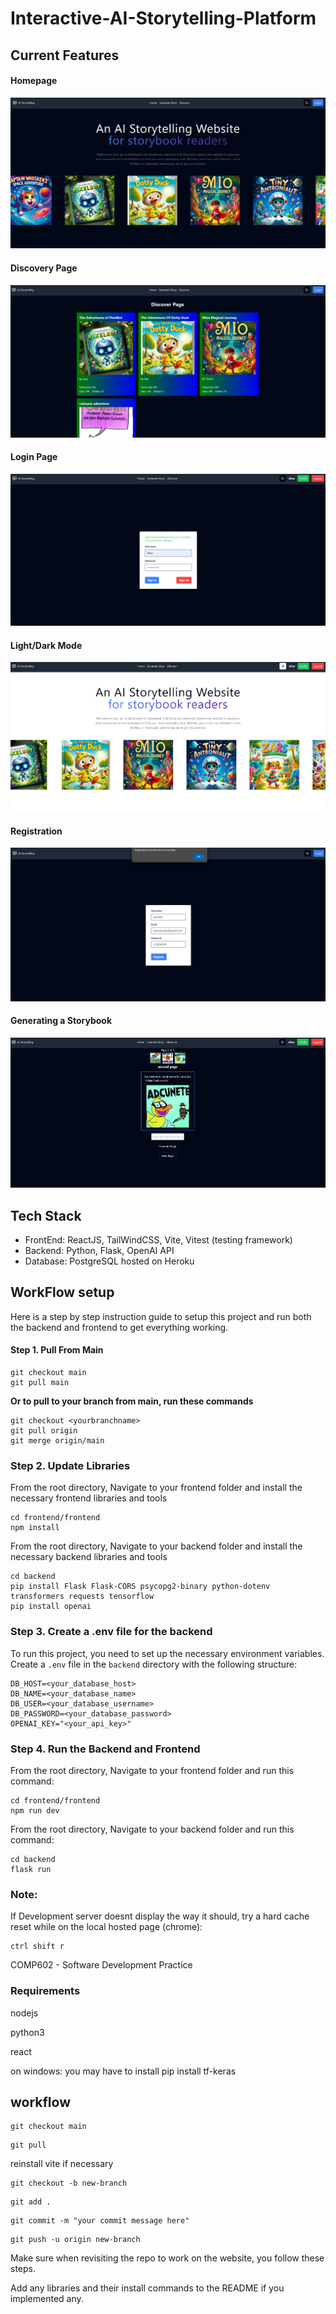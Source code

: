 # Interactive-AI-Storytelling-Platform

## Current Features

#### Homepage

![1714637825914](image/README/1714637825914.png)

#### Discovery Page

![1714637830537](image/README/1714637830537.png)

#### Login Page

![1714637836817](image/README/1714637836817.png)

#### Light/Dark Mode

![1714637841273](image/README/1714637841273.png)

#### Registration

![1714637847109](image/README/1714637847109.png)

#### Generating a Storybook

![1714637854145](image/README/1714637854145.png)

## Tech Stack

- FrontEnd: ReactJS, TailWindCSS, Vite, Vitest (testing framework)
- Backend: Python, Flask, OpenAI API
- Database: PostgreSQL hosted on Heroku

## WorkFlow setup

Here is a step by step instruction guide to setup this project and run both the backend and frontend to get everything working.

#### Step 1. Pull From Main

```
git checkout main
git pull main
```

**Or to pull to your branch from main,  run these commands**

```
git checkout <yourbranchname>
git pull origin
git merge origin/main
```

### Step 2. Update Libraries

From the root directory, Navigate to your frontend folder and install the necessary frontend libraries and tools

```
cd frontend/frontend
npm install
```

From the root directory, Navigate to your backend folder and install the necessary backend libraries and tools

```
cd backend
pip install Flask Flask-CORS psycopg2-binary python-dotenv transformers requests tensorflow
pip install openai
```

### Step 3. Create a .env file for the backend

To run this project, you need to set up the necessary environment variables. Create a `.env` file in the `backend` directory with the following structure:

```
DB_HOST=<your_database_host>
DB_NAME=<your_database_name>
DB_USER=<your_database_username>
DB_PASSWORD=<your_database_password>
OPENAI_KEY="<your_api_key>"
```

### Step 4. Run the Backend and Frontend

From the root directory, Navigate to your frontend folder and run this command:

```
cd frontend/frontend
npm run dev
```

From the root directory, Navigate to your backend folder and run this command:

```
cd backend
flask run
```

### Note:

If Development server doesnt display the way it should, try a hard cache reset while on the local hosted page (chrome):

```
ctrl shift r
```

COMP602 - Software Development Practice

### Requirements

nodejs

python3

react

on windows: you may have to install
pip install tf-keras

## workflow

```
git checkout main
```

```
git pull
```

reinstall vite if necessary

```
git checkout -b new-branch
```

```
git add .
```

```
git commit -m "your commit message here"
```

```
git push -u origin new-branch
```

Make sure when revisiting the repo to work on the website, you follow these steps.

Add any libraries and their install commands to the README if you implemented any.
